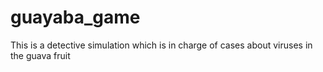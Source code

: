 # guayaba_game
This is a detective simulation which is in charge of cases about viruses in the guava fruit
